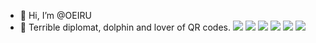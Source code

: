 - 👋 Hi, I’m @OEIRU
- 🐧 Terrible diplomat, dolphin and lover of QR codes.
![](http://github-profile-summary-cards.vercel.app/api/cards/profile-details?username=OEIRU&theme=solarized_dark)
![](http://github-profile-summary-cards.vercel.app/api/cards/repos-per-language?username=OEIRU&theme=solarized_dark)
![](http://github-profile-summary-cards.vercel.app/api/cards/most-commit-language?username=OEIRU&theme=solarized_dark)
![](http://github-profile-summary-cards.vercel.app/api/cards/stats?username=OEIRU&theme=solarized_dark)
![](http://github-profile-summary-cards.vercel.app/api/cards/productive-time?username=OEIRU&theme=solarized_dark&utcOffset=8)
![](https://hit.yhype.me/github/profile?user_id=86968295)
